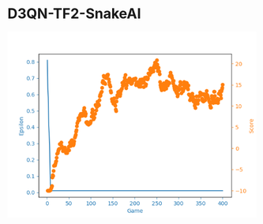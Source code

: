 # D3QN-TF2-SnakeAI

![alt-text](https://github.com/JSTUN9/D3QN-TF2-SnakeAI/blob/main/snakeAI_Results.png)

